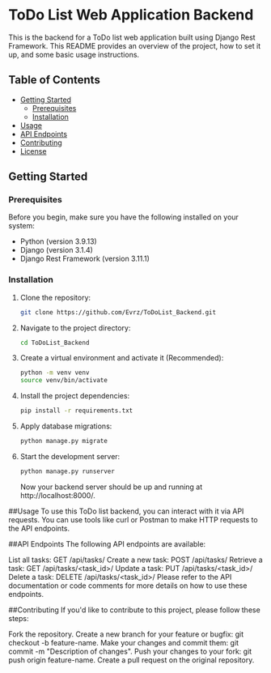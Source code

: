 
# ToDo List Web Application Backend

This is the backend for a ToDo list web application built using Django Rest Framework. This README provides an overview of the project, how to set it up, and some basic usage instructions.

## Table of Contents

- [Getting Started](#getting-started)
  - [Prerequisites](#prerequisites)
  - [Installation](#installation)
- [Usage](#usage)
- [API Endpoints](#api-endpoints)
- [Contributing](#contributing)
- [License](#license)

## Getting Started

### Prerequisites

Before you begin, make sure you have the following installed on your system:

- Python (version 3.9.13)
- Django (version 3.1.4)
- Django Rest Framework (version 3.11.1)

### Installation

1. Clone the repository:

   ```bash
   git clone https://github.com/Evrz/ToDoList_Backend.git
2. Navigate to the project directory:
   ```bash
   cd ToDoList_Backend
3. Create a virtual environment and activate it (Recommended):
   ```bash
   python -m venv venv
   source venv/bin/activate
4. Install the project dependencies:
    ```bash
   pip install -r requirements.txt
5. Apply database migrations:
   ```bash
   python manage.py migrate
6. Start the development server:
   ```bash
   python manage.py runserver
   ```
   Now your backend server should be up and running at http://localhost:8000/.

##Usage
To use this ToDo list backend, you can interact with it via API requests. You can use tools like curl or Postman to make HTTP requests to the API endpoints.

##API Endpoints
The following API endpoints are available:

List all tasks: GET /api/tasks/
Create a new task: POST /api/tasks/
Retrieve a task: GET /api/tasks/<task_id>/
Update a task: PUT /api/tasks/<task_id>/
Delete a task: DELETE /api/tasks/<task_id>/
Please refer to the API documentation or code comments for more details on how to use these endpoints.

##Contributing
If you'd like to contribute to this project, please follow these steps:

Fork the repository.
Create a new branch for your feature or bugfix: git checkout -b feature-name.
Make your changes and commit them: git commit -m "Description of changes".
Push your changes to your fork: git push origin feature-name.
Create a pull request on the original repository.



